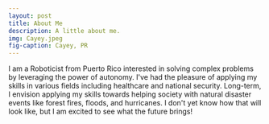 ```yaml
---
layout: post
title: About Me
description: A little about me.
img: Cayey.jpeg
fig-caption: Cayey, PR
---
```


I am a Roboticist from Puerto Rico interested in solving complex problems by
leveraging the power of autonomy. I've had the pleasure of applying my skills in
various fields including healthcare and national security. Long-term, I envision
applying my skills towards helping society with natural disaster events like
forest fires, floods, and hurricanes. I don't yet know how that will look like,
but I am excited to see what the future brings!

